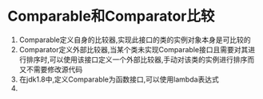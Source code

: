 # Comparable和Comparator比较

1. Comparable定义自身的比较器,实现此接口的类的实例对象本身是可比较的
2. Comparator定义外部比较器,当某个类未实现Comparable接口且需要对其进行排序时,可以使用该接口定义一个外部比较器,手动对该类的实例进行排序而又不需要修改源代码
3. 在jdk1.8中,定义Comparable为函数接口,可以使用lambda表达式
4. ​